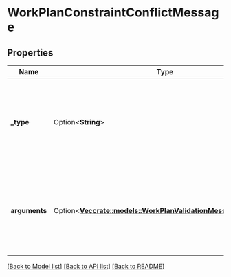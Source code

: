 # WorkPlanConstraintConflictMessage

## Properties

Name | Type | Description | Notes
------------ | ------------- | ------------- | -------------
**_type** | Option<**String**> | Type of constraint conflict that can be resolved by clients in order to generate agent schedules | [optional]
**arguments** | Option<[**Vec<crate::models::WorkPlanValidationMessageArgument>**](WorkPlanValidationMessageArgument.md)> | The arguments to the type of the message that can help clients resolve validation issues | [optional]

[[Back to Model list]](../README.md#documentation-for-models) [[Back to API list]](../README.md#documentation-for-api-endpoints) [[Back to README]](../README.md)


